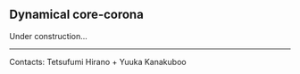 ## Dynamical core-corona

Under construction...

<hr>

Contacts:  Tetsufumi Hirano + Yuuka Kanakuboo
